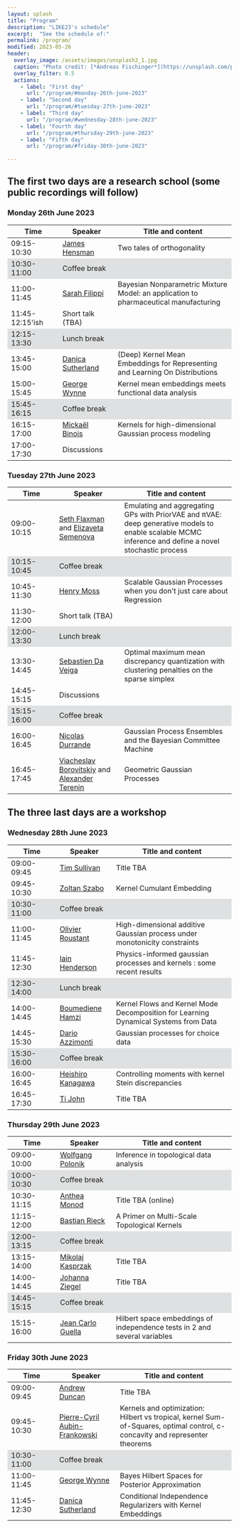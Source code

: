 ```yaml
---
layout: splash
title: "Program"
description: "LIKE23's schedule"
excerpt:  "See the schedule of:"
permalink: /program/
modified: 2023-05-26
header:
  overlay_image: /assets/images/unsplash2_1.jpg
  caption: "Photo credit: [*Andreas Fischinger*](https://unsplash.com/photos/xosBoKRT0qE)"
  overlay_filter: 0.5
  actions:
    - label: "First day"
      url: "/program/#monday-26th-june-2023"
    - label: "Second day"
      url: "/program/#tuesday-27th-june-2023"
    - label: "Third day"
      url: "/program/#wednesday-28th-june-2023"
    - label: "Fourth day"
      url: "/program/#thursday-29th-june-2023"
    - label: "Fifth day"
      url: "/program/#friday-30th-june-2023"
      
---
```

<style>
	.coffee-break {
		background-color: #dfe0e1;
	}
</style>
 

## The first two days are a research school (some public recordings will follow)

### Monday 26th June 2023

<table>
<thead>
	<tr>
		<th> &nbsp;&nbsp;&nbsp;&nbsp;&nbsp;&nbsp;Time&nbsp;&nbsp;&nbsp;&nbsp;&nbsp;&nbsp; </th>
		<th> &nbsp;&nbsp;&nbsp;&nbsp;Speaker&nbsp;&nbsp;&nbsp;&nbsp; </th>
		<th> Title and content </th>
	</tr>
</thead>
<tbody>
	<tr>
		<td> 09:15-10:30  </td>
		<td> 
		    <a href="https://scholar.google.com/citations?user=l8dX3ssAAAAJ&hl=en" target="_blank">James Hensman</a>
		</td>
		<td> 
		    Two tales of orthogonality
		</td>
	</tr>
  <tr class="coffee-break">
		<td> 10:30-11:00  </td>
		<td> 
		    Coffee break
		</td>
		<td> 
		</td>
	</tr>
	<tr>
		<td> 11:00-11:45 </td>
		<td> 
		    <a href="https://www.imperial.ac.uk/people/s.filippi" target="_blank">Sarah Filippi</a> 
		</td>
		<td> 
		   Bayesian Nonparametric Mixture Model: an application to pharmaceutical manufacturing
	    </td>
	</tr>
    <tr>
		<td> 11:45-12:15'ish </td>
		<td> 
		    Short talk (TBA)
		</td>
		<td> 
	    </td>
	</tr>
  <tr class="coffee-break">
		<td> 12:15-13:30  </td>
		<td> 
		    Lunch break
		</td>
		<td> 
		</td>
	</tr>
    <tr>
		<td> 13:45-15:00 </td>
		<td> 
		    <a href="https://djsutherland.ml/" target="_blank">Danica Sutherland</a> 
		</td>
		<td> 
		   (Deep) Kernel Mean Embeddings for Representing and Learning On Distributions
	    </td>
	</tr>
    <tr>
		<td> 15:00-15:45 </td>
		<td> 
		    <a href="https://georgewynne.github.io/" target="_blank"> George Wynne</a> 
		</td>
		<td> 
		    Kernel mean embeddings meets functional data analysis
	    </td>
	</tr>
  <tr class="coffee-break">
		<td> 15:45-16:15  </td>
		<td> 
		    Coffee break
		</td>
		<td> 
		</td>
	</tr>
    <tr>
		<td> 16:15-17:00 </td>
		<td> 
		    <a href="https://sites.google.com/site/mickaelbinoishomepage/" target="_blank">Mickaël Binois</a> 
		</td>
		<td> Kernels for high-dimensional Gaussian process modeling
	    </td>
	</tr>
    <tr>
		<td> 17:00-17:30 </td>
		<td> 
		    Discussions 
		</td>
		<td> 
	    </td>
	</tr>
</tbody>
</table>


### Tuesday 27th June 2023

<table>
<thead>
	<tr>
		<th> &nbsp;&nbsp;&nbsp;&nbsp;&nbsp;&nbsp;Time&nbsp;&nbsp;&nbsp;&nbsp;&nbsp;&nbsp; </th>
		<th> &nbsp;&nbsp;&nbsp;&nbsp;Speaker&nbsp;&nbsp;&nbsp;&nbsp; </th>
		<th> Title and content </th>
	</tr>
</thead>
<tbody>
	<tr>
		<td> 09:00-10:15  </td>
		<td> 
        <a href="https://sethrf.com/" target="_blank">Seth Flaxman</a> and 
		    <a href="https://www.elizaveta-semenova.com/" target="_blank">Elizaveta Semenova</a>
		</td>
		<td> 
		    Emulating and aggregating GPs with PriorVAE and πVAE: deep generative models to enable scalable MCMC inference and define a novel stochastic process
		</td>
	</tr>
  <tr class="coffee-break">
		<td> 10:15-10:45  </td>
		<td> 
		    Coffee break
		</td>
		<td> 
		</td>
	</tr>
    <tr>
		<td> 10:45-11:30  </td>
		<td> 
		    <a href="https://henrymoss.github.io/" target="_blank"> Henry Moss </a>
		</td>
		<td> 
		  Scalable Gaussian Processes when you don't just care about Regression
		</td>
	</tr>
	<tr>
		<td> 11:30-12:00 </td>
		<td> 
		    Short talk (TBA)
		</td>
		<td> 
	    </td>
	</tr>
  <tr class="coffee-break">
		<td> 12:00-13:30  </td>
		<td> 
		    Lunch break
		</td>
		<td> 
		</td>
	</tr>
  <tr>
		<td> 13:30-14:45 </td>
		<td> 
		    <a href="https://ensai.fr/en/equipe/da-veiga-sebastien/" target="_blank"> Sebastien Da Veiga </a> 
		</td>
		<td> 
		   Optimal maximum mean discrepancy quantization with clustering penalties on the sparse simplex
	    </td>
	</tr>
    <tr>
		<td> 14:45-15:15 </td>
		<td> 
		   Discussions 
		</td>
		<td> 
	    </td>
	</tr>
  <tr class="coffee-break">
		<td> 15:15-16:00  </td>
		<td> 
		    Coffee break
		</td>
		<td> 
		</td>
	</tr>
    <tr>
		<td> 16:00-16:45 </td>
		<td> 
		    <a href="https://sites.google.com/site/nicolasdurrandehomepage/" target="_blank"> Nicolas Durrande </a> 
		</td>
		<td> 
		    Gaussian Process Ensembles and the Bayesian Committee Machine 
	    </td>
	</tr>
    <tr>
		<td> 16:45-17:45 </td>
		<td> 
		    <a href="https://vab.im/" target="_blank">Viacheslav Borovitskiy</a>
      and <a href="https://avt.im/" target="_blank">Alexander Terenin</a>
		</td>
		<td>
	        Geometric Gaussian Processes
	    </td>
	</tr>
</tbody>
</table>

## The three last days are a workshop 

### Wednesday 28th June 2023

<table>
<thead>
	<tr>
		<th> &nbsp;&nbsp;&nbsp;&nbsp;&nbsp;&nbsp;Time&nbsp;&nbsp;&nbsp;&nbsp;&nbsp;&nbsp; </th>
		<th> &nbsp;&nbsp;&nbsp;&nbsp;Speaker&nbsp;&nbsp;&nbsp;&nbsp; </th>
		<th> Title and content </th>
	</tr>
</thead>
<tbody>
	<tr>
		<td> 09:00-09:45 </td>
		<td> 
		    <a href="http://www.tjsullivan.org.uk/" target="_blank">Tim Sullivan</a>
		</td>
		<td> 
		    Title TBA
		</td>
	</tr>
	<tr>
		<td> 09:45-10:30 </td>
		<td> 
		    <a href="https://zoltansz.github.io/" target="_blank">Zoltan Szabo</a> 
		</td>
		<td> 
		   Kernel Cumulant Embedding
	    </td>
	</tr>
  <tr class="coffee-break">
		<td> 10:30-11:00  </td>
		<td> 
		    Coffee break
		</td>
		<td> 
		</td>
	</tr>
	<tr>
		<td> 11:00-11:45 </td>
		<td> 
		    <a href="https://olivier-roustant.fr/" target="_blank">Olivier Roustant</a> 
		</td>
		<td> 
    High-dimensional additive Gaussian process under monotonicity constraints
	    </td>
	</tr>
    <tr>
		<td> 11:45-12:30 </td>
		<td> 
		    <a href="https://iain-pl-henderson.github.io/i-henders/about" target="_blank">Iain Henderson</a>
		</td>
		<td> 
		    Physics-informed gaussian processes and kernels : some recent results
	    </td>
	</tr>
  <tr class="coffee-break">
		<td> 12:30-14:00  </td>
		<td> 
		    Lunch break
		</td>
		<td> 
		</td>
	</tr>
     <tr>
		<td> 14:00-14:45 </td>
		<td> 
		    <a href="https://sites.google.com/site/boumedienehamzi/" target="_blank">Boumediene Hamzi</a> 
		</td>
		<td> 
		    Kernel Flows and Kernel Mode Decomposition for Learning Dynamical Systems from Data
	    </td>
	</tr>
    <tr>
		<td> 14:45-15:30 </td>
		<td> 
		    <a href="https://sites.google.com/view/darioazzimonti/home" target="_blank">Dario Azzimonti</a> 
		</td>
		<td> 
		    Gaussian processes for choice data
	    </td>
	</tr>
  <tr class="coffee-break">
		<td> 15:30-16:00  </td>
		<td> 
		    Coffee break
		</td>
		<td> 
		</td>
	</tr>
    <tr>
		<td> 16:00-16:45 </td>
		<td> 
		    <a href="https://noukoudashisoup.github.io/" target="_blank">Heishiro Kanagawa</a> 
		</td>
		<td> 
		    Controlling moments with kernel Stein discrepancies
	    </td>
	</tr>
    <tr>
		<td> 16:45-17:30 </td>
		<td> 
			<a href="http://www.infinitecuriosity.org/about/" target="_blank">Ti John</a> 
		</td>
		<td> 
      Title TBA
	    </td>
	</tr>
</tbody>
</table>


### Thursday 29th June 2023


<table>
<thead>
	<tr>
		<th> &nbsp;&nbsp;&nbsp;&nbsp;&nbsp;&nbsp;Time&nbsp;&nbsp;&nbsp;&nbsp;&nbsp;&nbsp; </th>
		<th> &nbsp;&nbsp;&nbsp;&nbsp;Speaker&nbsp;&nbsp;&nbsp;&nbsp; </th>
		<th> Title and content </th>
	</tr>
</thead>
<tbody>
	<tr>
		<td> 09:00-10:00 </td>
		<td> 
		    <a href="https://www.stat.ucdavis.edu/~polonik/WP-personal-home.html" target="_blank">Wolfgang Polonik</a>
		</td>
		<td> 
		    Inference in topological data analysis
		</td>
	</tr>
  <tr class="coffee-break">
		<td> 10:00-10:30  </td>
		<td> 
		    Coffee break
		</td>
		<td> 
		</td>
	</tr>
	<tr>
		<td> 10:30-11:15 </td>
		<td> 
		    <a href="https://www.imperial.ac.uk/people/a.monod" target="_blank">Anthea Monod</a> 
		</td>
		<td> 
		   Title TBA (online)
	    </td>
	</tr>
	<tr>
		<td> 11:15-12:00 </td>
		<td> 
		    <a href="https://bastian.rieck.me/" target="_blank">Bastian Rieck</a> 
		</td>
		<td> 
		  A Primer on Multi-Scale Topological Kernels
	    </td>
	</tr>
  <tr class="coffee-break">
		<td> 12:00-13:15  </td>
		<td> 
		    Coffee break
		</td>
		<td> 
		</td>
	</tr>
    <tr>
		<td> 13:15-14:00 </td>
		<td> 
		    <a href="https://www.mikolajkasprzak.com/research" target="_blank">Mikolaj Kasprzak</a>
		</td>
		<td> 
		    Title TBA
	    </td>
	</tr>
    <tr>
		<td> 14:00-14:45 </td>
		<td> 
		    <a href="https://scholar.google.com/citations?user=KDhGvNQAAAAJ&hl=en" target="_blank">Johanna Ziegel</a> 
		</td>
		<td> 
		   Title TBA
	    </td>
	</tr>
  <tr class="coffee-break">
		<td> 14:45-15:15  </td>
		<td> 
		    Coffee break
		</td>
		<td> 
		</td>
	</tr>
    <tr>
		<td> 15:15-16:00</td>
		<td> 
		    <a href="https://jeanguella.wixsite.com/jeanguella" target="_blank">Jean Carlo Guella</a> 
		</td>
		<td> 
		    Hilbert space embeddings of independence tests in 2 and several variables
	    </td>
	</tr>
</tbody>
</table>


### Friday 30th June 2023

<table>
<thead>
	<tr>
		<th> &nbsp;&nbsp;&nbsp;&nbsp;&nbsp;&nbsp;Time&nbsp;&nbsp;&nbsp;&nbsp;&nbsp;&nbsp; </th>
		<th> &nbsp;&nbsp;&nbsp;&nbsp;Speaker&nbsp;&nbsp;&nbsp;&nbsp; </th>
		<th> Title and content </th>
	</tr>
</thead>
<tbody>
	<tr>
		<td> 09:00-09:45 </td>
		<td> 
		    <a href="https://www.ma.imperial.ac.uk/~aduncan/" target="_blank">Andrew Duncan</a>
		</td>
		<td> 
		    Title TBA
		</td>
	</tr>
	<tr>
		<td> 09:45-10:30 </td>
		<td> 
		    <a href="https://pcaubin.github.io/" target="_blank">Pierre-Cyril Aubin-Frankowski</a> 
		</td>
		<td> 
		   Kernels and optimization: Hilbert vs tropical, kernel Sum-of-Squares, optimal control, c-concavity and representer theorems
	    </td>
	</tr>
  <tr class="coffee-break">
		<td> 10:30-11:00  </td>
		<td> 
		    Coffee break
		</td>
		<td> 
		</td>
	</tr>
	<tr>
		<td> 11:00-11:45 </td>
		<td> 
		    <a href="https://georgewynne.github.io/" target="_blank">George Wynne</a> 
		</td>
		<td> 
		   Bayes Hilbert Spaces for Posterior Approximation
	    </td>
	</tr>
    <tr>
		<td> 11:45-12:30 </td>
		<td> 
		    <a href="https://djsutherland.ml/" target="_blank">Danica Sutherland</a>
		</td>
		<td> 
		    Conditional Independence Regularizers with Kernel Embeddings
	    </td>
	</tr>
</tbody>
</table>
